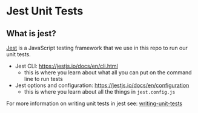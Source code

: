 # Jest Unit Tests

## What is jest?

[Jest](https://jestjs.io/) is a JavaScript testing framework that we use in this repo to run our unit tests.

- Jest CLI: <https://jestjs.io/docs/en/cli.html>
  - this is where you learn about what all you can put on the command line to run tests
- Jest options and configuration: <https://jestjs.io/docs/en/configuration>
  - this is where you learn about all the things in `jest.config.js`

For more information on writing unit tests in jest see: [writing-unit-tests](<../contributing-guide/5. writing-unit-tests.md>)
